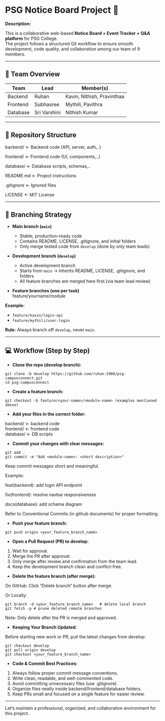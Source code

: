 # PSG Notice Board Project 🏫

**Description:**  

This is a collaborative web-based **Notice Board + Event Tracker + Q&A platform** for PSG College.  
The project follows a structured Git workflow to ensure smooth development, code quality, and collaboration among our team of 9 members.

---

## 👥 Team Overview

| Team     | Lead          | Member(s)                        |
|----------|---------------|----------------------------------|
| Backend  | Ruhan         | Kavin, Nithish, Pravinthaa       |
| Frontend | Subhasree     | Mythili, Pavithra                |
| Database | Sri Varshini  | Nithish Kumar                    |


---

## 📁 Repository Structure

backend/ ← Backend code (API, server, auth,..)  

frontend/ ← Frontend code (UI, components,..)  

database/ ← Database scripts, schemas,..  

README.md ← Project instructions  

.gitignore ← Ignored files  

LICENSE ← MIT License


---

## 🌿 Branching Strategy

- **Main branch (`main`)**  
  - Stable, production-ready code  
  - Contains README, LICENSE, .gitignore, and initial folders  
  - Only merge tested code from `develop` (done by only team leads) 

- **Development branch (`develop`)**  
  - Active development branch  
  - Starts from `main` → inherits README, LICENSE, .gitignore, and folders  
  - All feature branches are merged here first.(via team lead review)

- **Feature branches (one per task)**  
feature/yourname/module


**Example:**  
- `feature/kavin/login-api`  
- `feature/mythili/user-login`  

**Rule:** Always branch off `develop`, never `main`.

---

## 💻 Workflow (Step by Step)

- **Clone the repo (develop branch):**

```
git clone -b develop https://github.com/ruhan-2908/psg-campusconnect.git
cd psg-campusconnect
```

 - **Create a feature branch:**
```
git checkout -b feature/<your-name>/<module-name> (examples mentioned above)
```

 - **Add your files in the correct folder:**

backend/      ← backend code <br>
frontend/     ← frontend code <br>
database/     ← DB scripts <br>

 - **Commit your changes with clear messages:**
```
git add .
git commit -m "Add <module-name>: <short description>"
```

Keep commit messages short and meaningful.  

Example:  

feat(backend): add login API endpoint  

fix(frontend): resolve navbar responsiveness  

docs(database): add schema diagram  


Refer to Conventional Commits (in github documents) for proper formatting.

 - **Push your feature branch:**
```
git push origin <your_feature_branch_name>
```

 - **Open a Pull Request (PR) to develop:**
1) Wait for approval.
2) Merge the PR after approval:
3) Only merge after review and confirmation from the team lead.
4) Keep the development branch clean and conflict-free.

 - **Delete the feature branch (after merge):**

On GitHub: Click “Delete branch” button after merge.

Or Locally:
```
git branch -d <your_feature_branch_name>   # delete local branch
git fetch -p # prune deleted remote branches
```
Note: Only delete after the PR is merged and approved.


 - **Keeping Your Branch Updated:**

Before starting new work or PR, pull the latest changes from develop:
```
git checkout develop
git pull origin develop
git checkout <your_feature_branch_name>
```

 - **Code & Commit Best Practices:**

1) Always follow proper commit message conventions.
2) Write clean, readable, and well-commented code.
3) Avoid committing unnecessary files (use .gitignore).
4) Organize files neatly inside backend/frontend/database folders.
5) Keep PRs small and focused on a single feature for easier review.

---

Let’s maintain a professional, organized, and collaborative environment for this project. 

